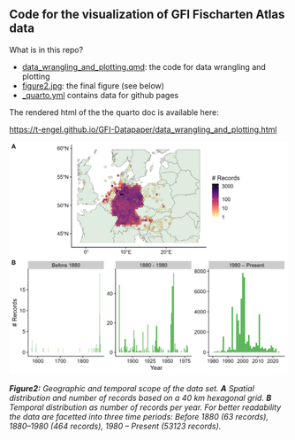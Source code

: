 ## Code for the visualization of GFI Fischarten Atlas data

What is in this repo?

-   [data_wrangling_and_plotting.qmd](data_wrangling_and_plotting.qmd): the code for data wrangling and plotting
-   [figure2.jpg](figure2.jpg): the final figure (see below)
-   [\_quarto.yml](_quarto.yml) contains data for github pages

The rendered html of the the quarto doc is available here:

<https://t-engel.github.io/GFI-Datapaper/data_wrangling_and_plotting.html>

![](figure2.jpg)

***Figure2:** Geographic and temporal scope of the data set. **A** Spatial distribution and number of records based on a 40 km hexagonal grid. **B** Temporal distribution as number of records per year. For better readability the data are facetted into three time periods: Before 1880 (63 records), 1880–1980 (464 records), 1980 – Present (53123 records).*
